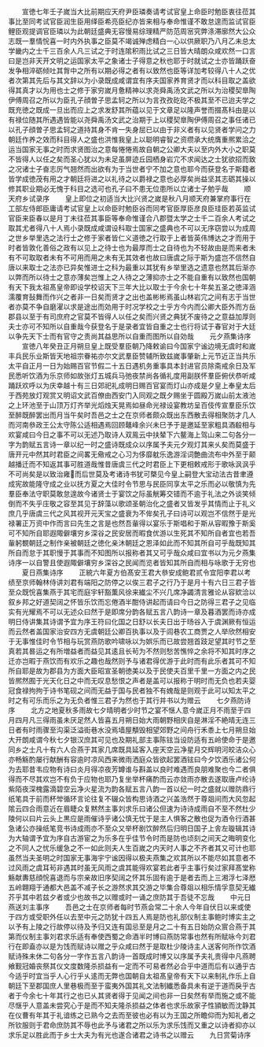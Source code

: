<!-- { "loadSidebar": true } -->
　　宣徳七年壬子嵗当大比前期应天府尹臣璘奏请考试官皇上命臣时勉臣衷往莅其事比至同考试官臣润生臣用绎臣希亮臣纪亦皆来相与奉命惟谨不敢怠遑而监试官臣鲤臣观提调官臣璘以为此朝廷盛典无容慢易综理精严防范周宻究弊涤滞廓然大公众志既一羣情恱喜一时内外执事之臣莫不竭诚殚虑精白一心以供厥职乃八月乙未总太学畿内之士千三百余人凡三试之于时连隂积雨比试之三日皆大晴朗众咸欢然一口言曰是岂非天开文明之运国家太平之象诸士子得意之秋也耶于时就试之士亦皆踊跃奋发争相淬砺倾吐其胷中之所有以期必得之者有以致然也臣等详加考较得八十人之优者次第其先后与其文辞以为小录既成咸谓宜有序夫国家养育贤才而以科目取之盖欲得其真才以为用也士之修于家穷嵗月惫精神以求尧舜禹汤文武之所以为治稷契臯陶伊傅周召之所以为臣孔子顔曽子思孟轲之所以为言孜孜矻矻不极其至不已迨夫学之既充徳之既成一旦出而应上之求发舒其所蕴以见于文章足以隆声誉而掇髙科由是以有禄位随其所遇遇皆能以尧舜禹汤文武之治期于上以稷契臯陶伊傅周召之事任诸已以孔子顔曽子思孟轲之道持其身不肯一失身屈已以由于非义者有以见贤者学问之力朝廷作养之效而科目得人之盛也洪惟我皇上以聪明睿智之资缵承大统膺重熈累洽之运当国家无事之时而求贤图治之意每惓惓焉故自朝之公卿大夫以至内外大小之职莫不皆得人以任之矣而圣心犹以为未足虽屏迹丘园栖身岩宂不求闻达之士犹欲招而致之况诸士子奋志厉气翘然而出欲有为于当世者宁不加之意也耶今而获登名于斯籍者皆学成徳茂有用之才朝廷将进之以礼待之以爵禄之意也必厚矣尚益坚其志砺其操以修其职业期必无愧于科目之选可也孔子曰不患无位患所以立诸士子勉乎哉
　　顺天府乡试录序
　　皇上即位之初适当大比兴贤之嵗是秋八月顺天府兼掌府事行在工部左侍郎臣庸请考试官皇上以命臣时勉臣谷而同考官臣厚臣彦良臣珪臣若英监试官臣来臣春以是月丁未往莅其事臣等奉命惟谨合八郡暨太学之士千二百余人考试之取其尤者得八十人焉小录既成咸谓设科取士国家之盛典也不可以无序窃尝以为成周之世乡举里选之法行士之修于家者皆仁义道徳之行取于上者皆英伟博达之才而用于时者皆敦化善俗之政有以见上之待士也为最厚而士之自待也为不轻故由是而来者未有不可取取者未有不可用而用之未有无其效者也故曰唐虞之际于斯为盛岂不信然自唐以来取士之法亦已异矣惟进士之科为最重以其犹有乡举里选之遗意也然其后渐亦以弊而所以待士之意亦薄矣岂惟上之人待之之薄抑亦士之不能自重有以致然也国朝有天下我太祖髙皇帝即设学校诏天下三年大比以取士于今余七十年矣五圣之徳泽涵濡覆育鼔舞而作兴之者非一日矣而贤才之出也盖彬彬焉虽山林岩宂之间有志于当世者亦莫不争自磨濯以求是途出而効用于时况学校之士乎方今内而公卿大臣外而方岳郡县以至于有司庶府之官莫不皆得人以任之矣而兴贤之典犹不废待之之意益加厚则夫士亦可不知所以自重哉今获登名于是录者宜皆自重之士也行将试于春官对于大廷以争先天下士而有官守之责尚其益思所以自重而图所以自効哉
　　元夕燕集诗序
　　宣徳八年癸丑正月朔旦皇上既受羣臣朝乃降敕谕曰今国家宁谧边境无虞时和嵗丰兵民乐业斯皆天地祖宗眷祐亦尔文武羣臣赞辅所致兹嵗事肇新上元节近正当共乐太平自正月一日为始赐百官节假二十五日遇机务重事具本封进官员除斋戒余日及军民悉听饮酒为乐京师如故张灯五城兵马弛夜禁尚各循礼度用副朕怀羣臣俯伏恭听咸踊跃欢呼以为庆幸越十有三日郊祀礼成明日赐百官宴而灯山亦成是夕皇上奉皇太后于西苑放灯观赏又明诏文武百僚由西安门入同观之既夕赐坐于圆殿万嵗山前太液池之上环池至于山顶万灯齐举光熖烛天晃焉如昼命光禄设宴教坊呈百伎传宣羣臣乐饮至醉既醉罢出而月当午矣时吾邑之士之在京师者颇众既出东西散去得相聚防才几人而河南叅政王公太守陈公适相遇焉回顾鼇峰余兴未巳予于是邀延至家粗具酒殽相与欢宴咸曰今日之事不可以无述乃取诗人双鳯云中扶辇下六鳌海上驾山来二句各分一字为韵赋五言诗一章以纪一时之盛诗既成众以序属予夫元夕观灯其来乆矣而莫盛于唐开元中然其时君臣之间畧无儆戒之心习为侈靡躭乐逸游淫词艶曲流布中外至于颠越播迁而不知返其事可胜道哉惟昔唐虞三代之时君臣上下更相敕戒形于歌咏沨沨乎不可尚矣是以致治雍而后世莫及考诸诗书犹可槩见今皇上嗣登大宝动法古昔聿遵成宪故能隆守成之业以抚方夏之大佳时令节思与民臣同享太平之乐而必以敬慎为先羣臣奉法守职莫敢怠遑故今诸贤士于宴饮之际虽觥筹交错而不逾于礼法之外谈笑倾倒而不失乎庄敬之容至其见于辞藻以歌颂圣朝治化之盛者又皆发乎其情而止于礼义庶几乎唐虞三代之风其视开元天宝之盛衰为不侔矣孔子曰诗可以观岂不信然于是光禄署正万资中作而言曰先生之言是也然吾軰得以宴乐于斯唱和于斯从容暇豫于斯奚可不知所自耶遐陬僻壤穷乡深谷之民安居而暇食优游以生死其不知所自者宜也若吾軰躬覩朝廷之制作亲被朝廷之徳化亲沐朝廷之恩泽如此而不知其所自可乎哉既知其所自而怠于其职慢于其事而不知图所以报称者其又可乎哉众咸曰宜书以为元夕燕集诗序一以自警且使遐陬僻壤穷乡深谷之民闻而览者皆知其所自而相与咏歌于无穷也
　　夏日燕集诗序
　　正綂六年夏方伯髙安王君大叅安成鲍君贰令宜阳李君以考绩至京师翰林侍讲刘君有端阳之防停之以俟三君子之行乃于是月十有六日三君子皆至众既恱喜集燕于其宅而庭宇轩豁薫风徐来纎尘不兴几席净蠲清言雅论从容欵洽以叙乡邦之好道契阔之怀皆乐饮而忘倦酒半酣侍讲起而请曰今日之防得三君子之见临实有光耀焉不可以无述众曰然于是即席分韵各赋五言八韵诗一章及暮酒罢而诗亦成明日侍讲集其诗谓予宜为序王符曰化国之日舒以长夫日出于旸谷入于虞渊厥有恒运而云然者盖国家治安四方无虞朝廷公卿百执事以及于闾巷农工商贾之人举欣然相安于无事惟佳时令节相与玩赏燕防歌吟啸咏以为娯乐而已故尝翘首跂足望其时节之至真若其晷运之有所増益者而益见其逺且长茍为不然则愁苦憔悴之余将不知其时序之迁亦岂暇于燕饮而有欢乐之趣也哉然则予与诸君得优游于此时而有此乐者其可不知所自耶是故为郡县为方面大臣昭宣圣朝徳美以及于民使夫百里千里一方面之内之民皆熈然囿于光天化日之中而无叹息愁恨之声者是盖可以报称于明时而无负也若夫婴冠食禄拘拘于诗书笔砚之间而无益于国与民者独不有媿哉是则观于此可以知太平之时之有可乐而乐之为无负者惟三君子为然也于其行并书以为赠云
　　七夕燕防诗序
　　北方之地夏秋多雨故七夕晴明者少时节之宴不惬人意今嵗正月不雨至于四月四月凡三得雨虽未厌足然人皆喜五月朔日始大雨朝野相庆自是淋淫不絶晴无连三日者有时雨骤至沟渠泛溢街巷水没焉墙屋頺毁相望郊野之间舟行禾黍上七月朔旦始大开朗咸谓今秋七夕银汉庶其可见也及期礼部主事陈铉当设防适有五岭使命于是邀同乡之士凡十有六人合燕于其家几席既具延客入座天空云净星月交辉明河皎洁众心亦畅觞酌屡行献酬有容逾时凉风西来微雨洒庭众皆欲起罢酒铉曰今夕饮酒乐诸公何为去耶昔韦应物有诗曰炎月得凉夜芳罇谁与斟盖以良时难遇而良朋难聚也今二者俱得而不尽其欢岂不有负于应物也耶乃复坐举杯痛酌而云亦敛雨亦散去遂取唐卢纶诗紫陌夜深槐露滴碧空云净火星流为韵各赋五言八韵一首以纪一时之盛就以赠防鼎行纸笔具于前而杯斚循环言论往复不辍众皆构思诗酒之兴盖浩然于尊爼间而大风忽起隂云四合雨意近在眉睫众复黙然主事刘求乐曰诸公但速为诗诗成雨自不至不然杜少陵何以曰片云头上黒应是雨催诗乎诸公慎无忧于是主人惧客之散也促为酒令行酒甚急诸公亦操纸笔竞书诗成雨亦不至众又举杯剧饮醉然后归明日国子上舎左璇辑其诗为大轴谓予宜为序自古游宦之为乐多在乎佳节令时而是防也顷刻之间天之晦明变化之不同人之忧乐缓急之不一如此则夫人生百嵗之内天时人事之不齐者其又可计也耶虽然当夫圣明之时国家无事海宇宁谧因得以极夫燕集之欢其所以不能尽如其意者不过风雨之虞耳茍非遇其时虽无风雨之虞其能得欢宴若此者乎主事行矣过家拜髙堂称觞献夀慈顔恱喜退而与宗亲故旧序契阔之怀其乐固有逾于是者去而上三湘浮七泽厯五岭翺翔于通都大邑盖不减子长之游然求其交游之毕集合尊爼以相乐情孚意契无纎芥乎其中若兹夕者或少也故书之以赠或时一诵之庶防其于吾徒不忘哉
　　中元日燕送刘主事序
　　吾邑之士在京师者每时节燕会常二十余人今年自伏日以来或使于四方或受职外任以去至中元之防犹十四五人焉是防也礼部仪制主事鲍时博实主之以予有上陵之行故停以待及予归又连有国忌至是月之二十有五日始防众賔合燕于其第而仪制主事刘君求乐适有奉使西蜀之命酒半时博曰燕防常事也然有所赋咏今刘君行在即盍亦以是为饯而赋诗以赠之乎众咸曰然于是取杜少陵诗主人送客何所作饮酒赋诗殊未休二句各分一字作五言八韵诗一首既成时博又以序属予夫礼贵得中凡燕聘飨觐冠婚丧祭其仪文度数隆杀损益有一定而不可易者然必合乎中道而后有以通乎古今适乎时宜当乎人心行乎乆逺而无弊也国朝自太祖髙皇帝有天下以来制礼作乐上自朝廷下至郡国庶人里巷极而至于蛮夷外国其礼文法制纎悉备具未有逆于道而戾乎古者于今余七十年其行之也已乆其贤者得于见闻之间也非一日矣然有举而施之或不能尽惬乎人意盖未尝究心于是而不知夫隆杀损益之体者也求乐故家子性頴敏而沈静其在仪曹有年其于礼谙练之已熟今之去而至彼也必有以为王国之所瞻仰而为知礼者之所钦服则于君命庶防其不辱也此予与诸君之所以乐为求乐饯而又重之以诗者抑亦以求乐足以胜此而于乡士大夫为有光也遂合诸君之诗书之以赠云
　　九日赏菊诗序
